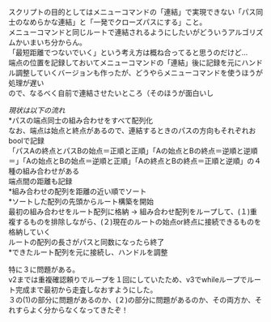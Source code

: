 スクリプトの目的としてはメニューコマンドの「連結」で実現できない「パス同士のなめらかな連結」と「一発でクローズパスにする」こと。  
メニューコマンドと同じルートで連結されるようにしたいがどういうアルゴリズムかいまいち分からん。  
「最短距離でつないでいく」という考え方は概ね合ってると思うのだけど…  
端点の位置を記録しておいてメニューコマンドの「連結」後に記録を元にハンドル調整していくバージョンも作ったが、どうやらメニューコマンドを使うほうが処理が遅い  
ので、なるべく自前で連結させたいところ（そのほうが面白いし

*現状は以下の流れ*  
*パスの端点同士の組み合わせをすべて配列化  
  なお、端点は始点と終点があるので、連結するときのパスの方向もそれぞれおboolで記録  
  「パスAの終点とパスBの始点＝正順と正順」「Aの始点とBの終点＝逆順と逆順＝」「Aの始点とBの始点＝逆順と正順」「Aの終点とBの終点＝正順と逆順」の４種の組み合わせがある  
  端点間の距離も記録  
*組み合わせの配列を距離の近い順でソート  
*ソートした配列の先頭からルート構築を開始  
  最初の組み合わせをルート配列に格納 → 組み合わせ配列をループして、(１)重複するものを排除しながら、(２)現在のルートの始点or終点に接続できるものを格納していく  
  ルートの配列の長さがパスと同数になったら終了  
*できたルート配列を元に接続し、ハンドルを調整  

特に３に問題がある。  
v2までは重複確認頼りでループを１回にしていたため、v3でwhileループでルート完成まで最初から走査しなおすようにした。  
３の(1)の部分に問題があるのか、(２)の部分に問題があるのか、その両方か、それすらよく分からなくなってきたぞ！
